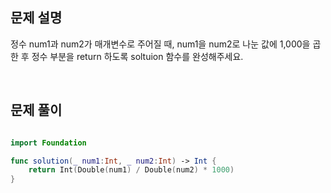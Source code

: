 
## 문제 설명
정수 num1과 num2가 매개변수로 주어질 때, num1을 num2로 나눈 값에 1,000을 곱한 후 정수 부분을 return 하도록 soltuion 함수를 완성해주세요.

<br>

## 문제 풀이

```swift

import Foundation

func solution(_ num1:Int, _ num2:Int) -> Int {
    return Int(Double(num1) / Double(num2) * 1000)
}

```

